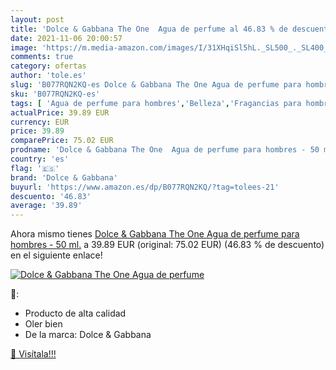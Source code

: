 ```yaml
---
layout: post
title: 'Dolce & Gabbana The One  Agua de perfume al 46.83 % de descuento'
date: 2021-11-06 20:00:57
image: 'https://m.media-amazon.com/images/I/31XHqiSl5hL._SL500_._SL400_.jpg'
comments: true
category: ofertas
author: 'tole.es'
slug: 'B077RQN2KQ-es Dolce & Gabbana The One Agua de perfume para hombres - 50 ml.'
sku: 'B077RQN2KQ-es'
tags: [ 'Agua de perfume para hombres','Belleza','Fragancias para hombres','Perfumes y fragancias','agua','de','dolce & gabbana','perfume', ]
actualPrice: 39.89 EUR
currency: EUR
price: 39.89
comparePrice: 75.02 EUR
prodname: 'Dolce & Gabbana The One  Agua de perfume para hombres - 50 ml.'
country: 'es'
flag: '🇪🇸'
brand: 'Dolce & Gabbana'
buyurl: 'https://www.amazon.es/dp/B077RQN2KQ/?tag=tolees-21'
descuento: '46.83'
average: '39.89'
---
```


Ahora mismo tienes [Dolce & Gabbana The One  Agua de perfume para hombres - 50 ml.](https://www.amazon.es/dp/B077RQN2KQ/?tag=tolees-21) a 39.89 EUR (original: 75.02 EUR) (46.83 %  de descuento) en el siguiente enlace!

[![Dolce & Gabbana The One  Agua de perfume](https://m.media-amazon.com/images/I/31XHqiSl5hL._SL500_._SL400_.jpg)](https://www.amazon.es/dp/B077RQN2KQ/?tag=tolees-21)

🔎:

- Producto de alta calidad
- Oler bien
- De la marca: Dolce & Gabbana

[🛒 Visítala!!!](https://www.amazon.es/dp/B077RQN2KQ/?tag=tolees-21)
